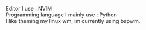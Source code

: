Editor I use : NVIM <br />
Programming language I mainly use : Python <br />
I like theming my linux wm, im currently using bspwm.
